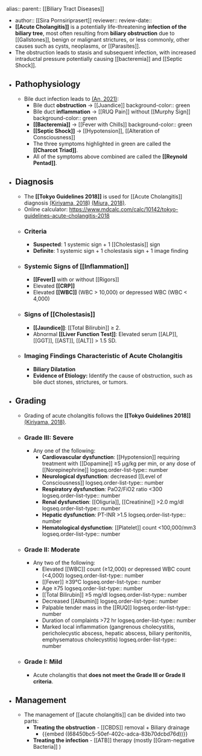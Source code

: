 alias::
parent:: [[Biliary Tract Diseases]]

- author:: [[Sira Pornsiriprasert]] 
  reviewer::
  review-date::
- **[[Acute Cholangitis]]** is a potentially life-threatening **infection of the biliary tree**, most often resulting from **biliary obstruction** due to [[Gallstones]], benign or malignant strictures, or less commonly, other causes such as cysts, neoplasms, or [[Parasites]].
- The obstruction leads to stasis and subsequent infection, with increased intraductal pressure potentially causing [[bacteremia]] and [[Septic Shock]].
- ## Pathophysiology
	- Bile duct infection leads to [(An, 2021)]([[References/anAcuteCholangitisCauses2021]]):
		- Bile duct **obstruction** -> [[Juandice]]
		  background-color:: green
		- Bile duct **inflammation** -> [[RUQ Pain]] without [[Murphy Sign]]
		  background-color:: green
		- **[[Bacteremia]]** -> [[Fever with Chills]]
		  background-color:: green
		- **[[Septic Shock]]** -> [[Hypotension]], [[Alteration of Consciousness]]
		- The three symptoms highlighted in green are called the **[[Charcot Triad]]**.
		- All of the symptoms above combined are called the **[[Reynold Pentad]]**.
- ## Diagnosis
	- The **[[Tokyo Guidelines 2018]]** is used for [[Acute Cholangitis]] diagnosis [(Kiriyama, 2018)]([[References/kiriyamaTokyoGuidelines20182018]]) [(Miura, 2018)]([[References/miuraTokyoGuidelines20182018]]).
	- Online calculator: https://www.mdcalc.com/calc/10142/tokyo-guidelines-acute-cholangitis-2018
	- ### Criteria
		- **Suspected**: 1 systemic sign + 1 [[Cholestasis]] sign
		- **Definite**: 1 systemic sign + 1 cholestasis sign + 1 image finding
	- ### Systemic Signs of [[Inflammation]]
		- **[[Fever]]** with or without [[Rigors]]
		- Elevated **[[CRP]]**
		- Elevated **[[WBC]]** (WBC > 10,000) or depressed WBC (WBC < 4,000)
	- ### Signs of [[Cholestasis]]
		- **[[Jaundice]]**: [[Total Bilirubin]] ≥ 2.
		- Abnormal **[[Liver Function Test]]**: Elevated serum [[ALP]], [[GGT]], [[AST]], [[ALT]] > 1.5 SD.
	- ### Imaging Findings Characteristic of Acute Cholangitis
		- **Biliary Dilatation**
		- **Evidence of Etiology:** Identify the cause of obstruction, such as bile duct stones, strictures, or tumors.
- ## Grading
	- Grading of acute cholangitis follows the **[[Tokyo Guidelines 2018]]** [(Kiriyama, 2018)]([[References/kiriyamaTokyoGuidelines20182018]]).
	- ### Grade III: Severe
		- Any one of the following:
			- **Cardiovascular dysfunction**: [[Hypotension]] requiring treatment with [[Dopamine]] ≥5 μg/kg per min, or any dose of [[Norepinephrine]]
			  logseq.order-list-type:: number
			- **Neurological dysfunction**: decreased [[Level of Consciousness]]
			  logseq.order-list-type:: number
			- **Respiratory dysfunction**: PaO2/FiO2 ratio <300
			  logseq.order-list-type:: number
			- **Renal dysfunction**: [[Oliguria]], [[Creatinine]] >2.0 mg/dl
			  logseq.order-list-type:: number
			- **Hepatic dysfunction**: PT-INR >1.5
			  logseq.order-list-type:: number
			- **Hematological dysfunction**: [[Platelet]] count <100,000/mm3
			  logseq.order-list-type:: number
	- ### Grade II: Moderate
		- Any two of the following:
			- Elevated [[WBC]] count (≥12,000) or depressed WBC count (<4,000)
			  logseq.order-list-type:: number
			- [[Fever]] ≥39°C
			  logseq.order-list-type:: number
			- Age ≥75
			  logseq.order-list-type:: number
			- [[Total Bilirubin]] ≥5 mg/dl
			  logseq.order-list-type:: number
			- Decreased [[Albumin]]
			  logseq.order-list-type:: number
			- Palpable tender mass in the [[RUQ]]
			  logseq.order-list-type:: number
			- Duration of complaints >72 hr
			  logseq.order-list-type:: number
			- Marked local inflammation (gangrenous cholecystitis, pericholecystic abscess, hepatic abscess, biliary peritonitis, emphysematous cholecystitis)
			  logseq.order-list-type:: number
	- ### Grade I: Mild
		- Acute cholangitis that **does not meet the Grade III or Grade II criteria**.
- ## Management
	- The management of [[acute cholangitis]] can be divided into two parts:
		- **Treating the obstruction** - [[CBDS]] removal + Biliary drainage
			- {{embed ((68450bc5-50ef-402c-adca-83b70dcbd76d))}}
		- **Treating the infection** - [[ATB]] therapy (mostly [[Gram-negative Bacteria]] )